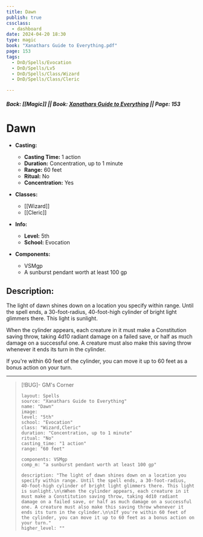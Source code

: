 ```yaml
---
title: Dawn
publish: true
cssclass:
  - dashboard
date: 2024-04-20 18:30
type: magic
book: "Xanathars Guide to Everything.pdf"
page: 153
tags:
  - DnD/Spells/Evocation
  - DnD/Spells/Lv5
  - DnD/Spells/Class/Wizard
  - DnD/Spells/Class/Cleric

---
```


##### Back: [[Magic]] || Book: [Xanathars Guide to Everything](https://drive.google.com/drive/folders/1O5bhpYizcIT5xxAoLOuzCRht_PVS7VSG?usp=sharing) || Page: 153

# Dawn

- **Casting:**
    - **Casting Time:** 1 action
    - **Duration:** Concentration, up to 1 minute
    - **Range:** 60 feet
    - **Ritual:** No
    - **Concentration:** Yes
- **Classes:**
    - [[Wizard]]
    - [[Cleric]]

- **Info:**
    - **Level:** 5th
    - **School:** Evocation
- **Components:**
    - VSMgp
    - A sunburst pendant worth at least 100 gp

## Description:
The light of dawn shines down on a location you specify within range. Until the spell ends, a 30-foot-radius, 40-foot-high cylinder of bright light glimmers there. This light is sunlight.

When the cylinder appears, each creature in it must make a Constitution saving throw, taking 4d10 radiant damage on a failed save, or half as much damage on a successful one. A creature must also make this saving throw whenever it ends its turn in the cylinder.

If you're within 60 feet of the cylinder, you can move it up to 60 feet as a bonus action on your turn.



---

> [!BUG]- GM's Corner
>
> ```statblock
> layout: Spells
> source: "Xanathars Guide to Everything"
> name: "Dawn"
> image: 
> level: "5th"
> school: "Evocation"
> class: "Wizard,Cleric"
> duration: "Concentration, up to 1 minute"
> ritual: "No"
> casting_time: "1 action"
> range: "60 feet"
>
> components: VSMgp
> comp_m: "a sunburst pendant worth at least 100 gp"
>
> description: "The light of dawn shines down on a location you specify within range. Until the spell ends, a 30-foot-radius, 40-foot-high cylinder of bright light glimmers there. This light is sunlight.\n\nWhen the cylinder appears, each creature in it must make a Constitution saving throw, taking 4d10 radiant damage on a failed save, or half as much damage on a successful one. A creature must also make this saving throw whenever it ends its turn in the cylinder.\n\nIf you're within 60 feet of the cylinder, you can move it up to 60 feet as a bonus action on your turn."
> higher_level: ""
> ```
